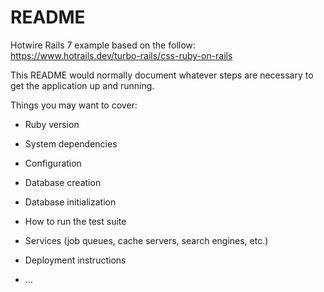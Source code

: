 # README

Hotwire Rails 7 example based on the follow: https://www.hotrails.dev/turbo-rails/css-ruby-on-rails

This README would normally document whatever steps are necessary to get the
application up and running.

Things you may want to cover:

- Ruby version

- System dependencies

- Configuration

- Database creation

- Database initialization

- How to run the test suite

- Services (job queues, cache servers, search engines, etc.)

- Deployment instructions

- ...
